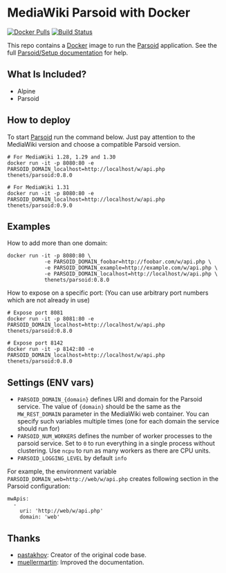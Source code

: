 # MediaWiki Parsoid with Docker

[![Docker Pulls](https://img.shields.io/docker/pulls/thenets/parsoid.svg?style=flat-square)](https://hub.docker.com/r/thenets/parsoid/) [![Build Status](https://travis-ci.org/thenets/docker-parsoid.svg?branch=stable)](https://travis-ci.org/thenets/docker-parsoid)

This repo contains a [Docker](https://docs.docker.com/) image to run the [Parsoid](https://www.mediawiki.org/wiki/Parsoid) application. See the full [Parsoid/Setup documentation](https://www.mediawiki.org/wiki/Parsoid/Setup#Docker) for help.

## What Is Included?
- Alpine
- Parsoid

## How to deploy
To start [Parsoid](https://www.mediawiki.org/wiki/Parsoid) run the command below. Just pay attention to the MediaWiki version and choose a compatible Parsoid version.

```
# For MediaWiki 1.28, 1.29 and 1.30
docker run -it -p 8080:80 -e PARSOID_DOMAIN_localhost=http://localhost/w/api.php thenets/parsoid:0.8.0

# For MediaWiki 1.31
docker run -it -p 8080:80 -e PARSOID_DOMAIN_localhost=http://localhost/w/api.php thenets/parsoid:0.9.0
```

## Examples

How to add more than one domain:

```
docker run -it -p 8080:80 \
            -e PARSOID_DOMAIN_foobar=http://foobar.com/w/api.php \
            -e PARSOID_DOMAIN_example=http://example.com/w/api.php \
            -e PARSOID_DOMAIN_localhost=http://localhost/w/api.php \
            thenets/parsoid:0.8.0
```

How to expose on a specific port: (You can use arbitrary port numbers which are not already in use)

```
# Expose port 8081
docker run -it -p 8081:80 -e PARSOID_DOMAIN_localhost=http://localhost/w/api.php thenets/parsoid:0.8.0

# Expose port 8142
docker run -it -p 8142:80 -e PARSOID_DOMAIN_localhost=http://localhost/w/api.php thenets/parsoid:0.8.0
```

## Settings (ENV vars)

- `PARSOID_DOMAIN_{domain}` defines URI and domain for the Parsoid service. The value of `{domain}` should be the same as the `MW_REST_DOMAIN` parameter in the MediaWiki web container. You can specify such variables multiple times (one for each domain the service should run for)
- `PARSOID_NUM_WORKERS` defines the number of worker processes to the parsoid service. Set to `0` to run everything in a single process without clustering. Use `ncpu` to run as many workers as there are CPU units.
- `PARSOID_LOGGING_LEVEL` by default `info`

For example, the environment variable `PARSOID_DOMAIN_web=http://web/w/api.php` creates following section in the Parsoid configuration:
```
mwApis:
  -
    uri: 'http://web/w/api.php'
    domain: 'web'
```

## Thanks 

- [pastakhov](https://github.com/pastakhov): Creator of the original code base.
- [muellermartin](https://github.com/muellermartin): Improved the documentation.

